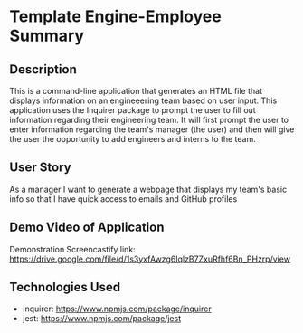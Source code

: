 # Template Engine-Employee Summary
## Description
This is a command-line application that generates an HTML file that displays information on an engineeering team based 
on user input. This application uses the Inquirer package to prompt the user to fill out information regarding their 
engineering team. It will first prompt the user to enter information regarding the team's manager (the user) and then will
give the user the opportunity to add engineers and interns to the team.

## User Story
As a manager
I want to generate a webpage that displays my team's basic info
so that I have quick access to emails and GitHub profiles

## Demo Video of Application
Demonstration Screencastify link: https://drive.google.com/file/d/1s3yxfAwzg6IqlzB7ZxuRfhf6Bn_PHzrp/view

## Technologies Used
* inquirer: https://www.npmjs.com/package/inquirer
* jest: https://www.npmjs.com/package/jest
